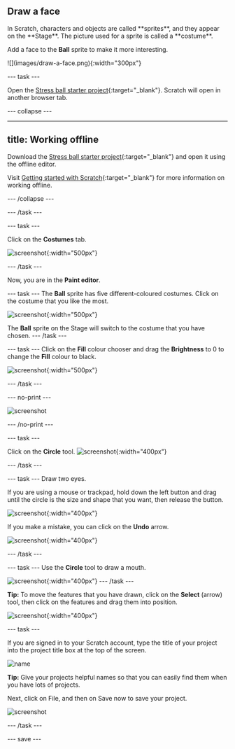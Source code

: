 ## Draw a face

<div style="display: flex; flex-wrap: wrap">
<div style="flex-basis: 200px; flex-grow: 1; margin-right: 15px;">
In Scratch, characters and objects are called **sprites**, and they appear on the **Stage**. The picture used for a sprite is called a **costume**. 

Add a face to the **Ball** sprite to make it more interesting. 

</div>
<div>
![](images/draw-a-face.png){:width="300px"}
</div>
</div>

--- task ---

Open the [Stress ball starter project](https://scratch.mit.edu/projects/544664127/editor){:target="_blank"}. Scratch will open in another browser tab.

--- collapse ---

---
title: Working offline
---

Download the [Stress ball starter project](https://rpf.io/p/en/stress-ball-go){:target="_blank"} and open it using the offline editor.

Visit [Getting started with Scratch](https://projects.raspberrypi.org/en/projects/getting-started-scratch/1){:target="_blank"} for more information on working offline.

--- /collapse ---

--- /task ---

--- task ---

Click on the **Costumes** tab.

![screenshot](images/balls-costumes.png){:width="500px"}

--- /task ---

Now, you are in the **Paint editor**.

--- task ---
The **Ball** sprite has five different-coloured costumes. Click on the costume that you like the most.

![screenshot](images/balls-costume-colour.png){:width="500px"}

The **Ball** sprite on the Stage will switch to the costume that you have chosen.
--- /task ---

--- task ---
Click on the **Fill** colour chooser and drag the **Brightness** to 0 to change the **Fill** colour to black.

![screenshot](images/balls-fill-colour.png){:width="500px"}

--- /task ---

--- no-print ---

![screenshot](images/balls-step3.gif) 

--- /no-print ---

--- task ---

Click on the **Circle** tool. 
![screenshot](images/balls-circle-tool.png){:width="400px"}

--- /task ---

--- task ---
Draw two eyes. 

If you are using a mouse or trackpad, hold down the left button and drag until the circle is the size and shape that you want, then release the button.

![screenshot](images/balls-eyes.png){:width="400px"}

If you make a mistake, you can click on the **Undo** arrow.

![screenshot](images/balls-undo.png){:width="400px"}

--- /task ---

--- task ---
Use the **Circle** tool to draw a mouth.

![screenshot](images/balls-mouth.png){:width="400px"}
--- /task ---

**Tip:** To move the features that you have drawn, click on the **Select** (arrow) tool, then click on the features and drag them into position.

![screenshot](images/balls-move.png){:width="400px"}

--- task ---

If you are signed in to your Scratch account, type the title of your project into the project title box at the top of the screen.

![name](images/balls-name-annotated.png)

**Tip:** Give your projects helpful names so that you can easily find them when you have lots of projects.

Next, click on File, and then on Save now to save your project.

![screenshot](images/balls-save.png)

--- /task ---

--- save ---
